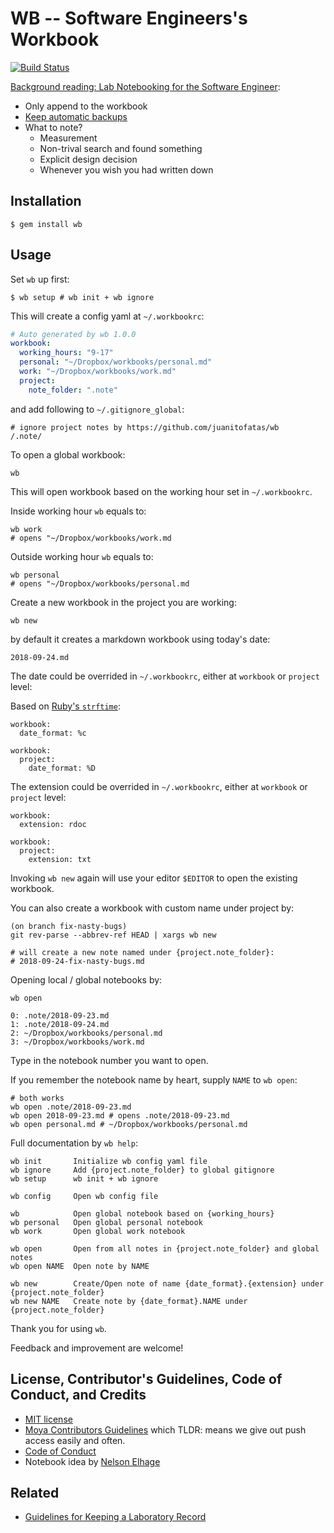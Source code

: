 # WB -- Software Engineers's Workbook

[![Build Status](https://travis-ci.org/JuanitoFatas/wb.svg?branch=master)](https://travis-ci.org/JuanitoFatas/wb)

[Background reading: Lab Notebooking for the Software Engineer](https://blog.nelhage.com/2010/06/lab-notebooking-for-the-software-engineer/):

- Only append to the workbook
- [Keep automatic backups](https://github.com/JuanitoFatas/wb/issues/1)
- What to note?
  - Measurement
  - Non-trival search and found something
  - Explicit design decision
  - Whenever you wish you had written down

## Installation

    $ gem install wb

## Usage

Set `wb` up first:

```
$ wb setup # wb init + wb ignore
```

This will create a config yaml at `~/.workbookrc`:

```yaml
# Auto generated by wb 1.0.0
workbook:
  working_hours: "9-17"
  personal: "~/Dropbox/workbooks/personal.md"
  work: "~/Dropbox/workbooks/work.md"
  project:
    note_folder: ".note"
```

and add following to `~/.gitignore_global`:

```
# ignore project notes by https://github.com/juanitofatas/wb
/.note/
```

To open a global workbook:

```
wb
```

This will open workbook based on the working hour set in `~/.workbookrc`.

Inside working hour `wb` equals to:

```
wb work
# opens "~/Dropbox/workbooks/work.md
```

Outside working hour `wb` equals to:

```
wb personal
# opens "~/Dropbox/workbooks/personal.md
```

Create a new workbook in the project you are working:

```
wb new
```

by default it creates a markdown workbook using today's date:

```
2018-09-24.md
```

The date could be overrided in `~/.workbookrc`, either at `workbook` or `project` level:

Based on [Ruby's `strftime`](https://ruby-doc.org/stdlib-2.5.1/libdoc/date/rdoc/DateTime.html#method-i-strftime):

```
workbook:
  date_format: %c
```

```
workbook:
  project:
    date_format: %D
```

The extension could be overrided in `~/.workbookrc`, either at `workbook` or `project` level:

```
workbook:
  extension: rdoc
```

```
workbook:
  project:
    extension: txt
```

Invoking `wb new` again will use your editor `$EDITOR` to open the existing workbook.

You can also create a workbook with custom name under project by:

```
(on branch fix-nasty-bugs)
git rev-parse --abbrev-ref HEAD | xargs wb new

# will create a new note named under {project.note_folder}:
# 2018-09-24-fix-nasty-bugs.md
```

Opening local / global notebooks by:

```
wb open

0: .note/2018-09-23.md
1: .note/2018-09-24.md
2: ~/Dropbox/workbooks/personal.md
3: ~/Dropbox/workbooks/work.md
```

Type in the notebook number you want to open.

If you remember the notebook name by heart, supply `NAME` to `wb open`:

```
# both works
wb open .note/2018-09-23.md
wb open 2018-09-23.md # opens .note/2018-09-23.md
wb open personal.md # ~/Dropbox/workbooks/personal.md
```

Full documentation by `wb help`:

```
wb init       Initialize wb config yaml file
wb ignore     Add {project.note_folder} to global gitignore
wb setup      wb init + wb ignore

wb config     Open wb config file

wb            Open global notebook based on {working_hours}
wb personal   Open global personal notebook
wb work       Open global work notebook

wb open       Open from all notes in {project.note_folder} and global notes
wb open NAME  Open note by NAME

wb new        Create/Open note of name {date_format}.{extension} under {project.note_folder}
wb new NAME   Create note by {date_format}.NAME under {project.note_folder}
```

Thank you for using `wb`.

Feedback and improvement are welcome!

## License, Contributor's Guidelines, Code of Conduct, and Credits

- [MIT license](LICENSE.md)
- [Moya Contributors Guidelines][moya] which TLDR: means we give out push access easily and often.
- [Code of Conduct](CODE_OF_CONDUCT.md)
- Notebook idea by [Nelson Elhage](https://blog.nelhage.com/about/)

[moya]: https://github.com/Moya/contributors

## Related

- [Guidelines for Keeping a Laboratory Record](http://www.ruf.rice.edu/~bioslabs/tools/notebook/notebook.html)

